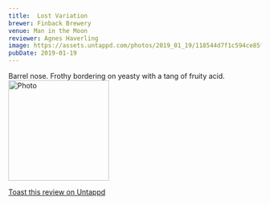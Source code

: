 ```yaml
---
title:  Lost Variation
brewer: Finback Brewery
venue: Man in the Moon
reviewer: Agnes Haverling
image: https://assets.untappd.com/photos/2019_01_19/118544d7f1c594ce85fa9574e4490d77_200x200.jpeg
pubDate: 2019-01-19
---
```


Barrel nose. Frothy bordering on yeasty with a tang of fruity acid.
						  <br />
						  <img height="200" width="200" src="https://assets.untappd.com/photos/2019_01_19/118544d7f1c594ce85fa9574e4490d77_200x200.jpeg" alt="Photo">         
						
[Toast this review on Untappd](https://untappd.com/user/StoutEmpire/checkin/702547835)
